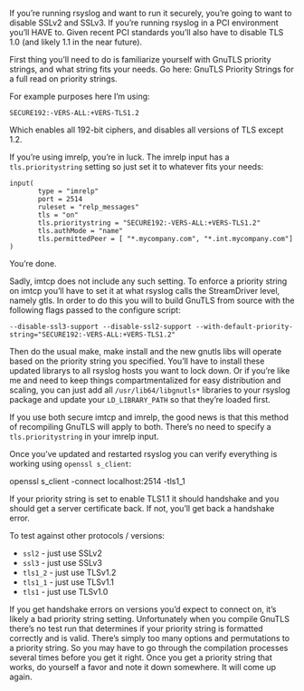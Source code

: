 If you’re running rsyslog and want to run it securely, you’re going to want to disable SSLv2 and SSLv3.  If you’re running rsyslog in a PCI environment you’ll HAVE to.  Given recent PCI standards you’ll also have to disable TLS 1.0 (and likely 1.1 in the near future).

First thing you’ll need to do is familiarize yourself with GnuTLS priority strings, and what string fits your needs.  Go here: GnuTLS Priority Strings for a full read on priority strings.

For example purposes here I’m using:

    SECURE192:-VERS-ALL:+VERS-TLS1.2

Which enables all 192-bit ciphers, and disables all versions of TLS except 1.2.

If you’re using imrelp, you’re in luck.  The imrelp input has a `tls.prioritystring` setting so just set it to whatever fits your needs:

```
input(
       type = "imrelp"
       port = 2514
       ruleset = "relp_messages"
       tls = "on"
       tls.prioritystring = "SECURE192:-VERS-ALL:+VERS-TLS1.2"
       tls.authMode = "name"
       tls.permittedPeer = [ "*.mycompany.com", "*.int.mycompany.com"]
)
```

You’re done.

Sadly, imtcp does not include any such setting.  To enforce a priority string on imtcp you’ll have to set it at what rsyslog calls the StreamDriver level, namely gtls.  In order to do this you will to build GnuTLS from source with the following flags passed to the configure script:

    --disable-ssl3-support --disable-ssl2-support --with-default-priority-string="SECURE192:-VERS-ALL:+VERS-TLS1.2"

Then do the usual make, make install and the new gnutls libs will operate based on the priority string you specified.  You’ll have to install these updated librarys to all rsyslog hosts you want to lock down.  Or if you’re like me and need to keep things compartmentalized for easy distribution and scaling, you can just add all `/usr/lib64/libgnutls*` libraries to your rsyslog package and update your `LD_LIBRARY_PATH` so that they’re loaded first.

If you use both secure imtcp and imrelp, the good news is that this method of recompiling GnuTLS will apply to both.  There’s no need to specify a `tls.prioritystring` in your imrelp input.

Once you’ve updated and restarted rsyslog you can verify everything is working using `openssl s_client`:

   openssl s_client -connect localhost:2514 -tls1_1

If your priority string is set to enable TLS1.1 it should handshake and you should get a server certificate back.  If not, you’ll get back a handshake error.

To test against other protocols / versions:

- `ssl2` - just use SSLv2
- `ssl3` - just use SSLv3
- `tls1_2` - just use TLSv1.2
- `tls1_1` - just use TLSv1.1
- `tls1` - just use TLSv1.0

If you get handshake errors on versions you’d expect to connect on, it’s likely a bad priority string setting.  Unfortunately when you compile GnuTLS there’s no test run that determines if your priority string is formatted correctly and is valid.  There’s simply too many options and permutations to a priority string.  So you may have to go through the compilation processes several times before you get it right.  Once you get a priority string that works, do yourself a favor and note it down somewhere.  It will come up again.
